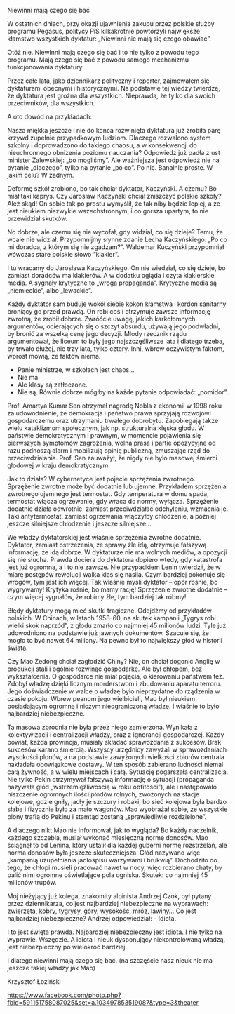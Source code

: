 Niewinni mają czego się bać

W ostatnich dniach, przy okazji ujawnienia zakupu przez polskie służby programu Pegasus, politycy PiS kilkakrotnie powtórzyli największe kłamstwo wszystkich dyktatur: „Niewinni nie mają się czego obawiać”.

Otóż nie. Niewinni mają czego się bać i to nie tylko z powodu tego programu. Mają czego się bać z powodu samego mechanizmu funkcjonowania dyktatury.

Przez całe lata, jako dziennikarz polityczny i reporter, zajmowałem się dyktaturami obecnymi i historycznymi. Na podstawie tej wiedzy twierdzę, że dyktatura jest groźna dla wszystkich. Nieprawda, że tylko dla swoich przeciwników, dla wszystkich.

A oto dowód na przykładach:

Nasza miękka jeszcze i nie do końca rozwinięta dyktatura już zrobiła parę krzywd zupełnie przypadkowym ludziom. Dlaczego rozwalono system szkolny i doprowadzono do takiego chaosu, a w konsekwencji do nieuchronnego obniżenia poziomu nauczania? Odpowiedź już padła z ust minister Zalewskiej: „bo mogliśmy”. Ale ważniejsza jest odpowiedź nie na pytanie „dlaczego”, tylko na pytanie „po co”. Po nic. Banalnie proste. W jakim celu? W żadnym.

Deformę szkół zrobiono, bo tak chciał dyktator, Kaczyński. A czemu? Bo miał taki kaprys. Czy Jarosław Kaczyński chciał zniszczyć polskie szkoły? Ależ skąd! On sobie tak po prostu wymyślił, że tak niby będzie lepiej, a że jest nieukiem niezwykle wszechstronnym, i co gorsza upartym, to nie przewidział skutków.

No dobrze, ale czemu się nie wycofał, gdy widział, co się dzieje? Temu, że wcale nie widział. Przypomnijmy słynne zdanie Lecha Kaczyńskiego: „Po co mi doradca, z którym się nie zgadzam?”. Waldemar Kuczyński przypomniał wówczas stare polskie słowo ”klakier”.

I tu wracamy do Jarosława Kaczyńskiego. On nie wiedział, co się dzieje, bo zamiast doradców ma klakierów. A w dodatku ogląda i czyta klakierskie media. A sygnały krytyczne to „wroga propaganda”. Krytyczne media są „niemieckie”, albo „lewackie”.

Każdy dyktator sam buduje wokół siebie kokon kłamstwa i kordon sanitarny broniący go przed prawdą. On robi coś i otrzymuje zawsze informację zwrotną, że zrobił dobrze. Zwróćcie uwagę, jakich karkołomnych argumentów, ocierających się o szczyt absurdu, używają jego podwładni, by bronić za wszelką cenę jego decyzji. Młody rzecznik rządu argumentował, że liceum to były jego najszczęśliwsze lata i dlatego trzeba, by trwało dłużej, nie trzy lata, tylko cztery. Inni, wbrew oczywistym faktom, wprost mówią, że faktów niema.

- Panie ministrze, w szkołach jest chaos…
- Nie ma.
- Ale klasy są zatłoczone.
- Nie są.
Równie dobrze mógłby na każde pytanie odpowiadać: „pomidor”.

Prof. Amartya Kumar Sen otrzymał nagrodę Nobla z ekonomii w 1998 roku za udowodnienie, że demokracja i państwo prawa sprzyjają rozwojowi gospodarczemu oraz utrzymaniu trwałego dobrobytu. Zapobiegają także wielu kataklizmom społecznym, jak np. strukturalna klęska głodu. W państwie demokratycznym i prawnym, w momencie pojawienia się pierwszych symptomów zagrożenia, wolna prasa i partie opozycyjne od razu podnoszą alarm i mobilizują opinię publiczną, zmuszając rząd do przeciwdziałania. Prof. Sen zauważył, że nigdy nie było masowej śmierci głodowej w kraju demokratycznym.

Jak to działa? W cybernetyce jest pojecie sprzężenia zwrotnego. Sprzężenie zwrotne może być dodatnie lub ujemne. Przykładem sprzężenia zwrotnego ujemnego jest termostat. Gdy temperatura w domu spada, termostat włącza ogrzewanie, gdy wraca do normy, wyłącza. Sprzężenie dodatnie działa odwrotnie: zamiast przeciwdziałać odchyleniu, wzmacnia je. Taki antytermostat, zamiast ogrzewania włączyłby chłodzenie, a później jeszcze silniejsze chłodzenie i jeszcze silniejsze…

We władzy dyktatorskiej jest właśnie sprzężenia zwrotne dodatnie. Dyktator, zamiast ostrzeżenia, że sprawy źle idą, otrzymuje fałszywą informację, że idą dobrze. W dyktaturze nie ma wolnych mediów, a opozycji się nie słucha. Prawda dociera do dyktatora dopiero wtedy, gdy katastrofa jest już ogromna, a i to nie zawsze. Nie przypadkiem Lenin twierdził, że w miarę postępów rewolucji walka klas się nasila. Czym bardziej pokonuje się wrogów, tym jest ich więcej. Tak właśnie myśli dyktator – opór rośnie, bo wygrywamy! Krytyka rośnie, bo mamy rację! Sprzężenie zwrotne dodatnie – czym więcej sygnałów, że robimy źle, tym bardziej tak róbmy!

Błędy dyktatury mogą mieć skutki tragiczne. Odejdźmy od przykładów polskich. W Chinach, w latach 1958-60, na skutek kampanii „Tygrys robi wielki skok naprzód”, z głodu zmarło co najmniej 45 milionów ludzi. Tyle już udowodniono na podstawie już jawnych dokumentów. Szacuje się, że mogło to być nawet 64 miliony. Na pewno był to największy głód w historii świata.

Czy Mao Zedong chciał zagłodzić Chiny? Nie, on chciał dogonić Anglię w produkcji stali i ogólnie rozwinąć gospodarkę. Ale był chłopem, bez wykształcenia. O gospodarce nie miał pojęcia, o kierowaniu państwem też. Zdobył władzę dzięki licznym morderstwom i zbudowaniu aparatu terroru. Jego doświadczenie w walce o władzę było nieprzydatne do rządzenia w czasie pokoju. Wbrew peanom jego wielbicieli, Mao był nieukiem posiadającym ogromną i niczym nieograniczoną władzę. I właśnie to było najbardziej niebezpieczne.

Ta masowa zbrodnia nie była przez niego zamierzona. Wynikała z kolektywizacji i centralizacji władzy, oraz z ignorancji gospodarczej. Każdy powiat, każda prowincja, musiały składać sprawozdania z sukcesów. Brak sukcesów karano śmiercią. Wszyscy urzędnicy zawyżali w sprawozdaniach wysokości plonów, a na podstawie zawyżonych wielkości zbiorów centrala nakładała obowiązkowe dostawy. W ten sposób zabierano ludności niemal całą żywność, a w wielu miejscach i całą. Sytuację pogarszała centralizacja. Nie tylko Pekin otrzymywał fałszywą informację o sytuacji (propaganda nazywała głód „wstrzemięźliwością w roku obfitości”), ale i następowało niszczenie ogromnych ilości płodów rolnych, zwożonych na stacje kolejowe, gdzie gniły, jadły je szczury i robaki, bo sieć kolejowa była bardzo słaba i fizycznie było za mało wagonów. Mao wyobrażał sobie, że wszystkie plony trafią do Pekinu i stamtąd zostaną „sprawiedliwie rozdzielone”.

A dlaczego nikt Mao nie informował, jak to wygląda? Bo każdy naczelnik, każdego szczebla, musiał wykonać miesięczną normę donosów. Mao ściągnął to od Lenina, który ustalił dla każdej guberni normę rozstrzelań, ale norma donosów była jeszcze skuteczniejsza. Głód nazywano więc „kampanią uzupełniania jadłospisu warzywami i brukwią”. Dochodziło do tego, że chłopi musieli pracować nawet w nocy, więc rozbierano chaty, by palić nimi ogromne oświetlające pola ogniska. Skutek: co najmniej 45 milionów trupów.

Mój nieżyjący już kolega, znakomity alpinista Andrzej Czok, był pytany przez dziennikarza, co jest najbardziej niebezpieczne na wyprawach: zwierzęta, kobry, tygrysy, góry, wysokość, mróz, lawiny… Co jest najbardziej niebezpieczne?
Andrzej odpowiedział: - Idiota.

I to jest święta prawda. Najbardziej niebezpieczny jest idiota. I nie tylko na wyprawie. Wszędzie. A idiota i nieuk dysponujący niekontrolowaną władzą, jest niebezpieczny po wielokroć bardziej.

I dlatego niewinni mają czego się bać.
(na szczęście nasz nieuk nie ma jeszcze takiej władzy jak Mao)

Krzysztof Łoziński

https://www.facebook.com/photo.php?fbid=591151758087025&set=a.103497853519087&type=3&theater
